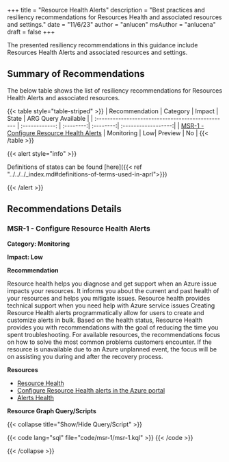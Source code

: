 +++
title = "Resource Health Alerts"
description = "Best practices and resiliency recommendations for Resources Health and associated resources and settings."
date = "11/6/23"
author = "anlucen"
msAuthor = "anlucena"
draft = false
+++

The presented resiliency recommendations in this guidance include Resources Health Alerts and associated resources and settings.

## Summary of Recommendations

The below table shows the list of resiliency recommendations for Resources Health Alerts and associated resources.

{{< table style="table-striped" >}}
| Recommendation                                    |  Category      |  Impact   |   State   | ARG Query Available |
| :------------------------------------------------ | :------------: | :--------:| :--------:| :------------------:|
| [MSR-1 - Configure Resource Health Alerts](#msr-1---configure-resource-health-alerts) | Monitoring | Low| Preview  |    No      |
{{< /table >}}

{{< alert style="info" >}}

Definitions of states can be found [here]({{< ref "../../../_index.md#definitions-of-terms-used-in-aprl">}})

{{< /alert >}}

## Recommendations Details

### MSR-1 - Configure Resource Health Alerts

**Category: Monitoring**

**Impact: Low**

**Recommendation**

Resource health helps you diagnose and get support when an Azure issue impacts your resources. It informs you about the current and past health of your resources and helps you mitigate issues. Resource health provides technical support when you need help with Azure service issues Creating Resource Health alerts programmatically allow for users to create and customize alerts in bulk. Based on the health status, Resource Health provides you with recommendations with the goal of reducing the time you spent troubleshooting. For available resources, the recommendations focus on how to solve the most common problems customers encounter. If the resource is unavailable due to an Azure unplanned event, the focus will be on assisting you during and after the recovery process.

**Resources**

- [Resource Health](https://learn.microsoft.com/en-us/azure/service-health/resource-health-overview)
- [Configure Resource Health alerts in the Azure portal](https://learn.microsoft.com/en-us/azure/service-health/resource-health-alert-monitor-guide#create-a-resource-health-alert-rule-in-the-azure-portal )
- [Alerts Health](https://learn.microsoft.com/en-us/azure/service-health/alerts-activity-log-service-notifications-portal)

**Resource Graph Query/Scripts**

{{< collapse title="Show/Hide Query/Script" >}}

{{< code lang="sql" file="code/msr-1/msr-1.kql" >}} {{< /code >}}

{{< /collapse >}}

<br><br>
